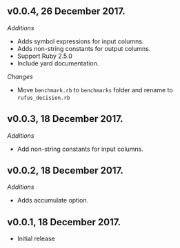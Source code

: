 ## v0.0.4, 26 December 2017.
*Additions*
- Adds symbol expressions for input columns.
- Adds non-string constants for output columns.
- Support Ruby 2.5.0
- Include yard documentation.

*Changes*
- Move `benchmark.rb` to `benchmarks` folder and rename to `rufus_decision.rb`

## v0.0.3, 18 December 2017.
*Additions*
- Add non-string constants for input columns.

## v0.0.2, 18 December 2017.
*Additions*
- Adds accumulate option.

## v0.0.1, 18 December 2017.
- Initial release
